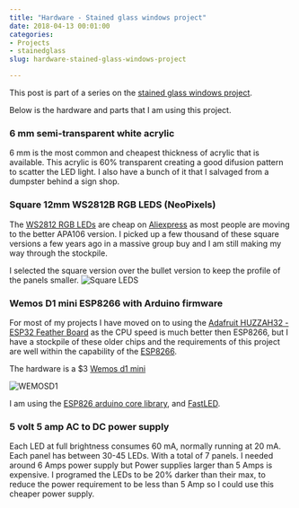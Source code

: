 ```yaml
---
title: "Hardware - Stained glass windows project"
date: 2018-04-13 00:01:00
categories:
- Projects
- stainedglass
slug: hardware-stained-glass-windows-project

---
```


This post is part of a series on the [stained glass windows project](/projects/2018-stained-glass-window). 

Below is the hardware and parts that I am using this project. 

### 6 mm semi-transparent white acrylic 

6 mm is the most common and cheapest thickness of acrylic that is available. This acrylic is 60% transparent creating a good difusion pattern to scatter the LED light. I also have a bunch of it that I salvaged from a dumpster behind a sign shop. 

### Square 12mm WS2812B RGB LEDS (NeoPixels) 

The [WS2812 RGB LEDs](https://cdn-shop.adafruit.com/datasheets/WS2812.pdf) are cheap on [Aliexpress](https://www.aliexpress.com/) as most people are moving to the better APA106 version. I picked up a few thousand of these square versions a few years ago in a massive group buy and I am still making my way through the stockpile. 

I selected the square version over the bullet version to keep the profile of the panels smaller. 
<img src="/public/uploads/led_pixels_square-profile.jpg" alt="Square LEDS" />

### Wemos D1 mini ESP8266 with Arduino firmware 

For most of my projects I have moved on to using the [Adafruit HUZZAH32 - ESP32 Feather Board](https://www.adafruit.com/product/3405) as the CPU speed is much better then ESP8266, but I have a stockpile of these older chips and the requirements of this project are well within the capability of the [ESP8266](https://www.espressif.com/en/products/hardware/esp8266ex/overview).

The hardware is a $3 [Wemos d1 mini](https://www.aliexpress.com/store/product/D1-mini-Mini-NodeMcu-4M-bytes-Lua-WIFI-Internet-of-Things-development-board-based-ESP8266/1331105_32529101036.html?spm=2114.12010608.0.0.7a2e719fe6cHq2) 

<img src="/public/uploads/WEMOSD1.png" alt="WEMOSD1" />

I am using the [ESP826 arduino core library](https://github.com/esp8266/Arduino), and [FastLED](https://github.com/FastLED/FastLED).  

### 5 volt 5 amp AC to DC power supply 

Each LED at full brightness consumes 60 mA, normally running at 20 mA. Each panel has between 30-45 LEDs. With a total of 7 panels. I needed around 6 Amps power supply but Power supplies larger than 5 Amps is expensive. I programed the LEDs to be 20% darker than their max, to reduce the power requirement to be less than 5 Amp so I could use this cheaper power supply. 
